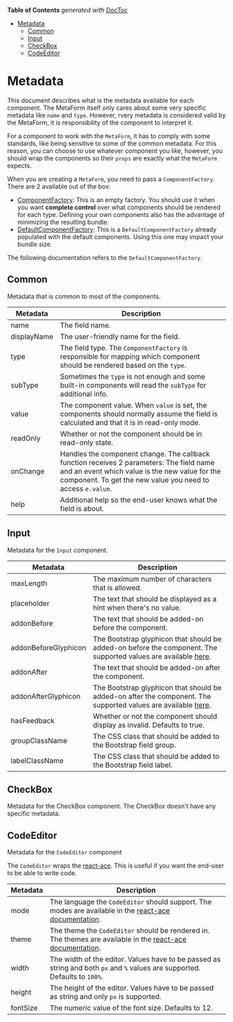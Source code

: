 <!-- START doctoc generated TOC please keep comment here to allow auto update -->
<!-- DON'T EDIT THIS SECTION, INSTEAD RE-RUN doctoc TO UPDATE -->
**Table of Contents**  *generated with [DocToc](https://github.com/thlorenz/doctoc)*

- [Metadata](#metadata)
  - [Common](#common)
  - [Input](#input)
  - [CheckBox](#checkbox)
  - [CodeEditor](#codeeditor)

<!-- END doctoc generated TOC please keep comment here to allow auto update -->

Metadata
===

This document describes what is the metadata available for each component. The MetaForm itself only cares about some
very specific metadata like `name` and `type`. However, rvery metadata is considered valid by the MetaForm, it is responsibility
 of the component to interpret it.
 
For a component to work with the `MetaForm`, it has to comply with some standards, like being sensitive to some of the common
metadata. For this reason, you can choose to use whatever component you like, however, you should wrap the components
so their `props` are exactly what the `MetaForm` expects.
 
When you are creating a `MetaForm`, you need to pass a `ComponentFactory`. There are 2 available out of the box:

 - [ComponentFactory](https://github.com/gearz-lab/react-metaform/blob/master/src/lib/ComponentFactory.js): This is an
 empty factory. You should use it when you want **complete control** over what components should be rendered for each type.
 Defining your own components also has the advantage of minimizing the resulting bundle.
 - [DefaultComponentFactory](https://github.com/gearz-lab/react-metaform/blob/master/src/lib/DefaultComponentFactory.js):
 This is a `DefaultComponentFactory` already populated with the default components. Using this one may impact your bundle
 size.
 
The following documentation refers to the `DefaultComponentFactory`.
 
Common
---

Metadata that is common to most of the components.

Metadata | Description
--- | ---
name | The field name.
displayName | The user-friendly name for the field.
type | The field type. The `ComponentFactory` is responsible for mapping which component should be rendered based on the `type`.
subType | Sometimes the `type` is not enough and some built-in components will read the `subType` for additional info.
value | The component value. When `value` is set, the components should normally assume the field is calculated and that it is in read-only mode.
readOnly | Whether or not the component should be in read-only state.
onChange | Handles the component change. The callback function receives 2 parameters: The field name and an event which value is the new value for the component. To get the new value you need to access `e.value`.
help | Additional help so the end-user knows what the field is about.

Input
---

Metadata for the `Input` component.

Metadata | Description
--- | ---
maxLength | The maximum number of characters that is allowed.
placeholder | The text that should be displayed as a hint when there's no value.
addonBefore | The text that should be added-on before the component.
addonBeforeGlyphicon | The Bootstrap glyphicon that should be added-on before the component. The supported values are available [here](http://getbootstrap.com/components/#glyphicons).
addonAfter | The text that should be added-on after the component.
addonAfterGlyphicon | The  Bootstrap glyphicon that should be added-on after the component. The supported values are available [here](http://getbootstrap.com/components/#glyphicons).
hasFeedback | Whether or not the component should display as invalid. Defaults to true.
groupClassName | The CSS class that should be added to the Bootstrap field group.
labelClassName | The CSS class that should be added to the Bootstrap field label.

CheckBox
---

Metadata for the CheckBox component. The CheckBox doesn't have any specific metadata.

CodeEditor
---

Metadata for the `CodeEditor` component

The `CodeEditor` wraps the [react-ace](https://github.com/securingsincity/react-ace). This is useful if you want the end-user
 to be able to write code.
 
Metadata | Description
--- | ---
mode | The language the `CodeEditor` should support. The modes are available in the [react-ace documentation](https://github.com/securingsincity/react-ace).
theme | The theme the `CodeEditor` should be rendered in. The themes are available in the [react-ace documentation](https://github.com/securingsincity/react-ace).
width | The width of the editor. Values have to be passed as string and both `px` and `%` values are supported. Defaults to `100%`.
height | The height of the editor. Values have to be passed as string and only `px` is supported.
fontSize | The numeric value of the font size. Defaults to 12.



 
 